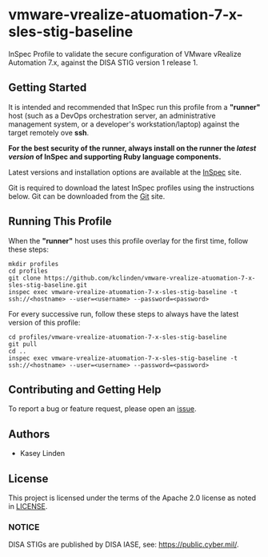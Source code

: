 # vmware-vrealize-atuomation-7-x-sles-stig-baseline

InSpec Profile to validate the secure configuration of VMware vRealize Automation 7.x, against the DISA STIG version 1 release 1.

## Getting Started

It is intended and recommended that InSpec run this profile from a __"runner"__ host (such as a DevOps orchestration server, an administrative management system, or a developer's workstation/laptop) against the target remotely ove __ssh__.

__For the best security of the runner, always install on the runner the _latest version_ of InSpec and supporting Ruby language components.__ 

Latest versions and installation options are available at the [InSpec](http://inspec.io/) site.

Git is required to download the latest InSpec profiles using the instructions below. Git can be downloaded from the [Git](https://git-scm.com/book/en/v2/Getting-Started-Installing-Git) site. 

## Running This Profile

When the __"runner"__ host uses this profile overlay for the first time, follow these steps: 

```
mkdir profiles
cd profiles
git clone https://github.com/kclinden/vmware-vrealize-atuomation-7-x-sles-stig-baseline.git
inspec exec vmware-vrealize-atuomation-7-x-sles-stig-baseline -t ssh://<hostname> --user=<username> --password=<password>
```
For every successive run, follow these steps to always have the latest version of this profile:

```
cd profiles/vmware-vrealize-atuomation-7-x-sles-stig-baseline
git pull
cd ..
inspec exec vmware-vrealize-atuomation-7-x-sles-stig-baseline -t ssh://<hostname> --user=<username> --password=<password>
```

## Contributing and Getting Help

To report a bug or feature request, please open an [issue](https://github.com/kclinden/vmware-vrealize-automation-7-x-sles-stig-baseline/issues/new).

## Authors

* Kasey Linden

## License

This project is licensed under the terms of the Apache 2.0 license as noted in [LICENSE](https://github.com/kclinden/vmware-vrealize-automation-7-x-sles-stig-baseline/blob/master/LICENSE). 

### NOTICE

DISA STIGs are published by DISA IASE, see: <https://public.cyber.mil/>.
